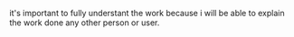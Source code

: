 it's important to fully understant the work because i will be able to explain the work done any other person or user.